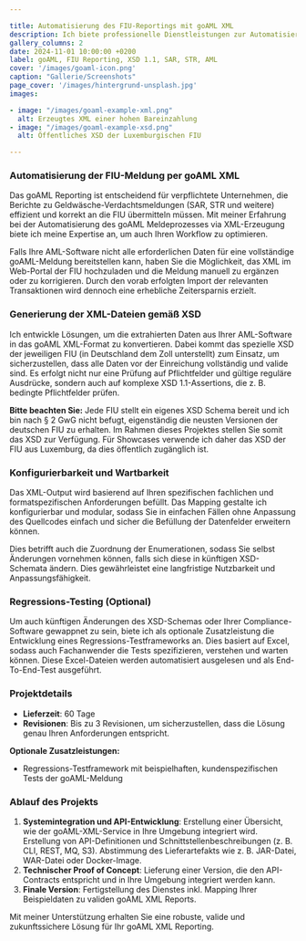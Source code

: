 ```yaml
---

title: Automatisierung des FIU-Reportings mit goAML XML 
description: Ich biete professionelle Dienstleistungen zur Automatisierung von goAML XML Reporting, einschließlich Datenkonvertierung, benutzerdefinierter Datenzuordnung und XML-Validierung.
gallery_columns: 2
date: 2024-11-01 10:00:00 +0200
label: goAML, FIU Reporting, XSD 1.1, SAR, STR, AML
cover: '/images/goaml-icon.png'
caption: "Gallerie/Screenshots"
page_cover: '/images/hintergrund-unsplash.jpg'
images:

- image: "/images/goaml-example-xml.png"
  alt: Erzeugtes XML einer hohen Bareinzahlung
- image: "/images/goaml-example-xsd.png"
  alt: Öffentliches XSD der Luxemburgischen FIU

---
```


### Automatisierung der FIU-Meldung per goAML XML

Das goAML Reporting ist entscheidend für verpflichtete Unternehmen, die Berichte zu Geldwäsche-Verdachtsmeldungen (SAR, STR und weitere) effizient und korrekt an die FIU übermitteln müssen. Mit meiner Erfahrung bei der Automatisierung des goAML Meldeprozesses via XML-Erzeugung biete ich meine Expertise an, um auch Ihren Workflow zu optimieren.

Falls Ihre AML-Software nicht alle erforderlichen Daten für eine vollständige goAML-Meldung bereitstellen kann, haben Sie die Möglichkeit, das XML im Web-Portal der FIU hochzuladen und die Meldung manuell zu ergänzen oder zu korrigieren. Durch den vorab erfolgten Import der relevanten Transaktionen wird dennoch eine erhebliche Zeitersparnis erzielt.

### Generierung der XML-Dateien gemäß XSD

Ich entwickle Lösungen, um die extrahierten Daten aus Ihrer AML-Software in das goAML XML-Format zu konvertieren. Dabei kommt das spezielle XSD der jeweiligen FIU (in Deutschland dem Zoll unterstellt) zum Einsatz, um sicherzustellen, dass alle Daten vor der Einreichung vollständig und valide sind. Es erfolgt nicht nur eine Prüfung auf Pflichtfelder und gültige reguläre Ausdrücke, sondern auch auf komplexe XSD 1.1-Assertions, die z. B. bedingte Pflichtfelder prüfen.

**Bitte beachten Sie:** Jede FIU stellt ein eigenes XSD Schema bereit und ich bin nach § 2 GwG nicht befugt, eigenständig die neusten Versionen der deutschen FIU zu erhalten. Im Rahmen dieses Projektes stellen Sie somit das XSD zur Verfügung. Für Showcases verwende ich daher das XSD der FIU aus Luxemburg, da dies öffentlich zugänglich ist. 

### Konfigurierbarkeit und Wartbarkeit

Das XML-Output wird basierend auf Ihren spezifischen fachlichen und formatspezifischen Anforderungen befüllt. Das Mapping gestalte ich konfigurierbar und modular, sodass Sie in einfachen Fällen ohne Anpassung des Quellcodes einfach und sicher die Befüllung der Datenfelder erweitern können.

Dies betrifft auch die Zuordnung der Enumerationen, sodass Sie selbst Änderungen vornehmen können, falls sich diese in künftigen XSD-Schemata ändern. Dies gewährleistet eine langfristige Nutzbarkeit und Anpassungsfähigkeit.

### Regressions-Testing (Optional)

Um auch künftigen Änderungen des XSD-Schemas oder Ihrer Compliance-Software gewappnet zu sein, biete ich als optionale Zusatzleistung die Entwicklung eines Regressions-Testframeworks an. Dies basiert auf Excel, sodass auch Fachanwender die Tests spezifizieren, verstehen und warten können. Diese Excel-Dateien werden automatisiert ausgelesen und als End-To-End-Test ausgeführt.

### Projektdetails

- **Lieferzeit**: 60 Tage
- **Revisionen**: Bis zu 3 Revisionen, um sicherzustellen, dass die Lösung genau Ihren Anforderungen entspricht.

**Optionale Zusatzleistungen:**

- Regressions-Testframework mit beispielhaften, kundenspezifischen Tests der goAML-Meldung

### Ablauf des Projekts

1. **Systemintegration und API-Entwicklung**: Erstellung einer Übersicht, wie der goAML-XML-Service in Ihre Umgebung integriert wird. Erstellung von API-Definitionen und Schnittstellenbeschreibungen (z. B. CLI, REST, MQ, S3). Abstimmung des Lieferartefakts wie z. B. JAR-Datei, WAR-Datei oder Docker-Image.
2. **Technischer Proof of Concept**: Lieferung einer Version, die den API-Contracts entspricht und in Ihre Umgebung integriert werden kann.
3. **Finale Version**: Fertigstellung des Dienstes inkl. Mapping Ihrer Beispieldaten zu validen goAML XML Reports.

Mit meiner Unterstützung erhalten Sie eine robuste, valide und zukunftssichere Lösung für Ihr goAML XML Reporting.
